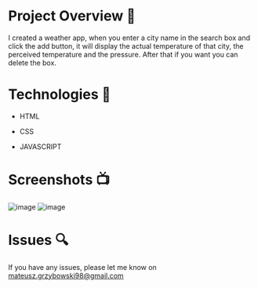 # Project Overview  🎉
I created a weather app, when you enter a city name in the search box and click the add button, it will display the actual temperature of that city, the perceived temperature and the pressure. After that if you want you can delete the box.

# Technologies 🔧
* HTML

* CSS

* JAVASCRIPT

# Screenshots 📺
![image](https://user-images.githubusercontent.com/61913031/111883570-7aadce80-89bc-11eb-8f2c-5697ac2d3112.png)
![image](https://user-images.githubusercontent.com/61913031/111883681-2eaf5980-89bd-11eb-842d-1110febb99d5.png)

# Issues 🔍
 
 If you have any issues, please let me know on mateusz.grzybowski98@gmail.com
